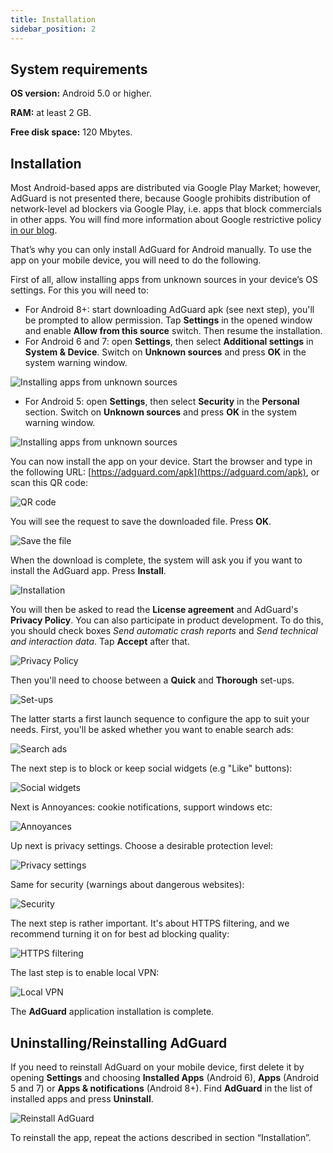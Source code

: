 ```yaml
---
title: Installation
sidebar_position: 2
---
```


## System  requirements

**OS version:** Android 5.0 or higher.

**RAM:** at least 2 GB.

**Free disk space:** 120 Mbytes.

## Installation
Most Android-based apps are distributed via Google Play Market; however, AdGuard is not presented there, because Google prohibits distribution of network-level ad blockers via Google Play, i.e. apps that block commercials in other apps. You will find more information about Google restrictive policy [in our blog](https://blog.adguard.com/en/google-removes-adguard-android-app-google-play/).

That’s why you can only install AdGuard for Android manually. To use the app on your mobile device, you will need to do the following.

First of all, allow installing apps from unknown sources in your device’s OS settings. For this you will need to:

* For Android 8+: start downloading AdGuard apk (see next step), you'll be prompted to allow permission. Tap **Settings** in the opened window and enable **Allow from this source** switch. Then resume the installation.
* For Android 6 and 7: open **Settings**, then select **Additional settings** in **System & Device**. Switch on **Unknown sources** and press **OK** in the system warning window.

![Installing apps from unknown sources](https://kb.adguard.com/images/0/c/d/9/f/0cd9f5b245e904ac9a9d862e5a3bdde637780b53-androidinstallen01.png)

* For Android 5: open **Settings**, then select **Security** in the **Personal** section. Switch on **Unknown sources** and press **OK** in the system warning window.

![Installing apps from unknown sources](https://kb.adguard.com/images/7/d/d/e/4/7dde4fdd3b529755593083da5eba2f3b65cab89f-androidinstallen02.png)

You can now install the app on your device. Start the browser and type in the following URL: [https://adguard.com/apk](https://adguard.com/apk), or scan this QR code:

![QR code](https://kb.adguard.com/images/1/6/6/3/f/1663f3f0615ae1d9e7aac5dafb9cf0d22b8b7c24-androidinstallen03.png)

You will see the request to save the downloaded file. Press **OK**.

![Save the file](https://kb.adguard.com/images/f/0/e/9/e/f0e9e2f68ea9984fbba4c3db990f102916328a56-androidsavefile.png)

When the download is complete, the system will ask you if you want to install the AdGuard app. Press **Install**.

![Installation](https://cdn.adguard.com/content/kb/ad_blocker/android/installation/1.png)

You will then be asked to read the **License agreement** and AdGuard's **Privacy Policy**. 
You can also participate in product development. To do this, you should check boxes *Send automatic crash reports* and *Send technical and interaction data*. Tap **Accept** after that.

![Privacy Policy](https://cdn.adguard.com/content/kb/ad_blocker/android/installation/2.png)

Then you'll need to choose between a **Quick** and **Thorough** set-ups. 

![Set-ups](https://cdn.adguard.com/content/kb/ad_blocker/android/installation/3.png)

The latter starts a first launch sequence to configure the app to suit your needs. First, you'll be asked whether you want to enable search ads:

![Search ads](https://cdn.adguard.com/content/kb/ad_blocker/android/installation/5.png)

The next step is to block or keep social widgets (e.g "Like" buttons):

![Social widgets](https://cdn.adguard.com/content/kb/ad_blocker/android/installation/6.png)

Next is Annoyances: cookie notifications, support windows etc:

![Annoyances](https://cdn.adguard.com/content/kb/ad_blocker/android/installation/7.png)

Up next is privacy settings. Choose a desirable protection level:

![Privacy settings](https://cdn.adguard.com/content/kb/ad_blocker/android/installation/8.png)

Same for security (warnings about dangerous websites):

![Security](https://cdn.adguard.com/content/kb/ad_blocker/android/installation/9.png)

The next step is rather important. It's about HTTPS filtering, and we recommend turning it on for best ad blocking quality:

![HTTPS filtering](https://cdn.adguard.com/content/kb/ad_blocker/android/installation/10.png)

The last step is to enable local VPN:

![Local VPN](https://cdn.adguard.com/content/kb/ad_blocker/android/installation/11.png)

The **AdGuard** application installation is complete.

## Uninstalling/Reinstalling AdGuard

If you need to reinstall AdGuard on your mobile device, first delete it by opening **Settings** and choosing **Installed Apps** (Android 6), **Apps** (Android 5 and 7) or **Apps & notifications** (Android 8+). Find **AdGuard** in the list of installed apps and press **Uninstall**.

![Reinstall AdGuard](https://cdn.adguard.com/content/kb/ad_blocker/android/installation/12.png)

To reinstall the app, repeat the actions described in section “Installation”.